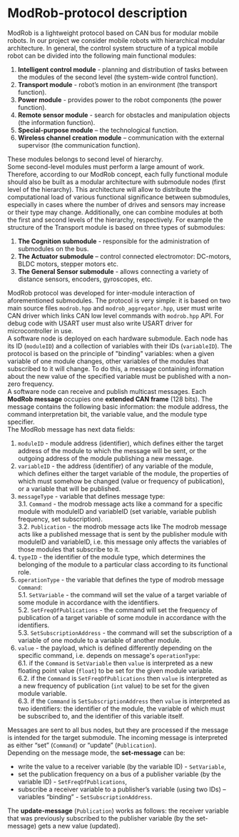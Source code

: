 # ModRob-protocol description
ModRob is a lightweight protocol based on CAN bus for modular mobile robots. In our project we consider mobile robots with hierarchical modular architecture. In general, the control system structure of a typical mobile robot can be divided into the following main functional modules:
1. **Intelligent control module** - planning and distribution of tasks between the modules of the second level (the system-wide control function).
2. **Transport module** - robot’s motion in an environment (the transport function).
3. **Power module** - provides power to the robot components (the power function).
4. **Remote sensor module** - search for obstacles and manipulation objects (the information function).
5. **Special-purpose module** – the technological function.
6. **Wireless channel creation module** – communication with the external supervisor (the communication function).

These modules belongs to second level of hierarchy.  
Some second-level modules must perform a large amount of work. Therefore, according to our ModRob concept, each fully functional module should also be built as a modular architecture with submodule nodes (first level of the hierarchy). This architecture will allow to distribute the computational load of various functional significance between submodules, especially in cases where the number of drives and sensors may increase or their type may change. Additionally, one can combine modules at both the first and second levels of the hierarchy, respectively. 
For example the structure of the Transport module is based on three types of submodules:
1. **The Cognition submodule** - responsible for the administration of submodules on the bus.
2. **The Actuator submodule** – control connected electromotor: DC-motors, BLDC motors, stepper motors etc.
3. **The General Sensor submodule** - allows connecting a variety of distance sensors, encoders, gyroscopes, etc.  

ModRob protocol was developed for inter-module interaction of aforementioned submodules. The protocol is very simple: it is based on two main source files `modrob.hpp` and `modrob_aggregator.hpp`, user must write CAN driver which links CAN low level commands with `modrob.hpp` API. For debug code with USART user must also write USART driver for microcontroller in use.  
A software node is deployed on each hardware submodule. Each node has its ID (`moduleID`) and a collection of variables with their IDs (`variableID`). The protocol is based on the principle of "binding" variables: when a given variable of one module changes, other variables of the modules that subscribed to it will change. To do this, a message containing information about the new value of the specified variable must be published with a non-zero frequency.  
A software node can receive and publish multicast messages. Each **ModRob message** occupies one **extended CAN frame** (128 bits). The message contains the following basic information: the module address, the command interpretation bit, the variable value, and the module type specifier.  
The ModRob message has next data fields:
1. `moduleID` - module address (identifier), which defines either the target address of the module to which the message will be sent, or the outgoing address of the module publishing a new message. 
2. `variableID` - the address (identifier) of any variable of the module, which defines either the target variable of the module, the properties of which must somehow be changed (value or frequency of publication), or a variable that will be published.
3. `messageType` - variable that defines message type:  
    3.1. `Command` - the modrob message acts like a command for a specific module with moduleID and variableID (set variable, variable publish frequency, set subscription).    
    3.2. `Publication` - the modrob message acts like The modrob message acts like a published message that is sent by the publisher module with moduleID and variableID, i.e. this message only affects the variables of those modules that subscribe to it.  
4. `typeID` - the identifier of the module type, which determines the belonging of the module to a particular class according to its functional role.  
5. `operationType` - the variable that defines the type of modrob message `Command`:  
    5.1. `SetVariable` - the command will set the value of a target variable of some module in accordance with the identifiers.  
    5.2. `SetFreqOfPublications` - the command will set the frequency of publication of a target variable of some module in accordance with the identifiers.  
    5.3. `SetSubscriptionAddress` - the command will set the subscription of a variable of one module to a variable of another module.  
6. `value` - the payload, which is defined differently depending on the specific command, i.e. depends on message's `operationType`:  
    6.1. if the `Command` is `SetVariable` then `value` is interpreted as a new floating point value (`float`) to be set for the given module variable.  
    6.2. if the `Command` is `SetFreqOfPublications` then `value` is interpreted as a new frequency of publication (`int` value) to be set for the given module variable.  
    6.3. if the `Command` is `SetSubscriptionAddress` then `value` is interpreted as two identifiers: the identifier of the module, the variable of which must be subscribed to, and the identifier of this variable itself.  

Messages are sent to all bus nodes, but they are processed if the message is intended for the target submodule. The incoming message is interpreted as either “set” (`Command`) or “update” (`Publication`).  
Depending on the message mode, the **set-message** can be:
- write the value to a receiver variable (by the variable ID) - `SetVariable`,
- set the publication frequency on a bus of a publisher variable (by the variable ID) - `SetFreqOfPublications`,
- subscribe a receiver variable to a publisher’s variable (using two IDs) – variables “binding” - `SetSubscriptionAddress`.  

The **update-message** (`Publication`) works as follows: the receiver variable that was previously subscribed to the publisher variable (by the set-message) gets a new value (updated).
